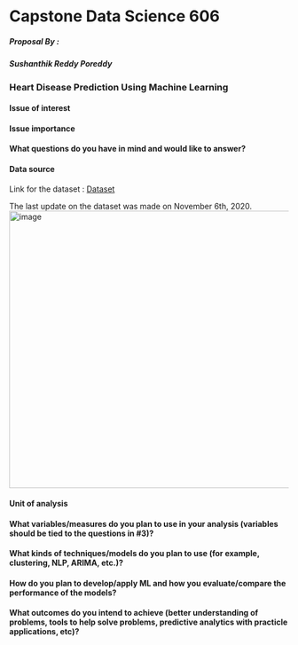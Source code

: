 # Capstone Data Science 606 
##### Proposal By :
##### Sushanthik Reddy Poreddy
### Heart Disease Prediction Using Machine Learning

#### Issue of interest

#### Issue importance

#### What questions do you have in mind and would like to answer?

#### Data source 

Link for the dataset : [Dataset](https://ieee-dataport.org/open-access/heart-disease-dataset-comprehensive)

The last update on the dataset was made on November 6th, 2020.
<img width="900" height="500" alt="image" src="https://ieee-dataport.org/sites/default/files/heart.PNG">

#### Unit of analysis

#### What variables/measures do you plan to use in your analysis (variables should be tied to the questions in #3)?

#### What kinds of techniques/models do you plan to use (for example, clustering, NLP, ARIMA, etc.)?
#### How do you plan to develop/apply ML and how you evaluate/compare the performance of the models?
#### What outcomes do you intend to achieve (better understanding of problems, tools to help solve problems, predictive analytics with practicle applications, etc)?
